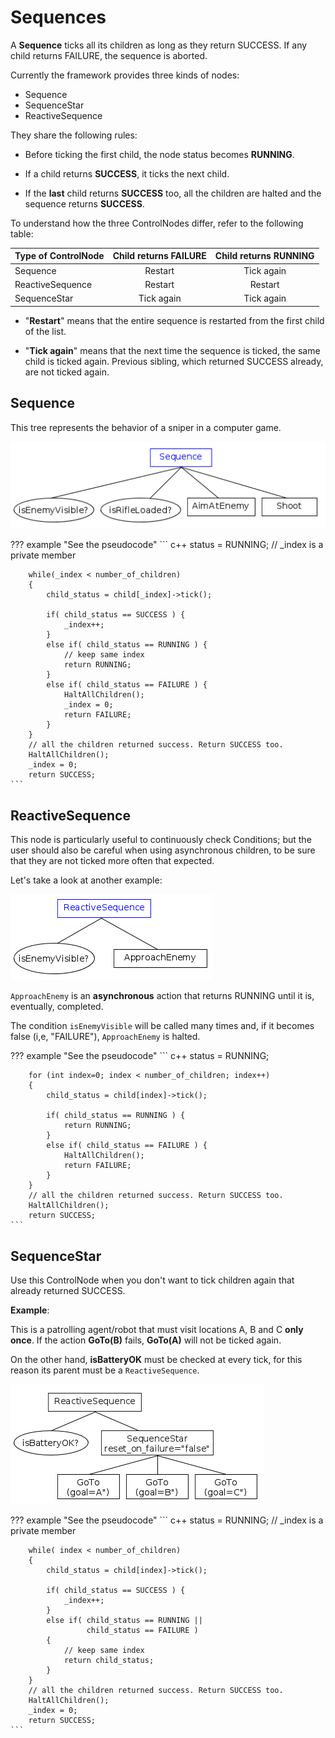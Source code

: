 # Sequences

A __Sequence__ ticks all its children as long as 
they return SUCCESS. If any child returns FAILURE, the sequence is aborted.

Currently the framework provides three kinds of nodes:

- Sequence
- SequenceStar
- ReactiveSequence

They share the following rules:

- Before ticking the first child, the node status becomes __RUNNING__.

- If a child returns __SUCCESS__, it ticks the next child.

- If the __last__ child returns __SUCCESS__ too, all the children are halted and
 the sequence returns __SUCCESS__.

To understand how the three ControlNodes differ, refer to the following table:

 
| Type of ControlNode | Child returns FAILURE  |  Child returns RUNNING |
|---|:---:|:---:|
| Sequence | Restart  | Tick again  |
| ReactiveSequence  | Restart  |  Restart |
| SequenceStar | Tick again  | Tick again  |

- "__Restart__" means that the entire sequence is restarted from the first 
  child of the list.

- "__Tick again__" means that the next time the sequence is ticked, the 
  same child is ticked again. Previous sibling, which returned SUCCESS already,
  are not ticked again.

## Sequence

This tree represents the behavior of a sniper in a computer game.

![SequenceNode](images/SequenceNode.png)

??? example "See the pseudocode"
	``` c++
		status = RUNNING;
        // _index is a private member

		while(_index < number_of_children)
		{
			child_status = child[_index]->tick();
			
            if( child_status == SUCCESS ) {
                _index++;
			}
			else if( child_status == RUNNING ) {
                // keep same index
				return RUNNING;
			}
			else if( child_status == FAILURE ) {
				HaltAllChildren();
                _index = 0;
				return FAILURE;
			}
		}
		// all the children returned success. Return SUCCESS too.
		HaltAllChildren();
        _index = 0;
		return SUCCESS;
	```

## ReactiveSequence

This node is particularly useful to continuously check Conditions; but 
the user should also be careful when using asynchronous children, to be
sure that they are not ticked more often that expected.

Let's take a look at another example:

![ReactiveSequence](images/ReactiveSequence.png)

`ApproachEnemy` is an __asynchronous__ action that returns RUNNING until
it is, eventually, completed.

The condition `isEnemyVisible` will be called many times and, 
if it becomes false (i,e, "FAILURE"), `ApproachEnemy` is halted. 

??? example "See the pseudocode"
	``` c++
		status = RUNNING;

		for (int index=0; index < number_of_children; index++)
		{
			child_status = child[index]->tick();
			
			if( child_status == RUNNING ) {
				return RUNNING;
			}
			else if( child_status == FAILURE ) {
				HaltAllChildren();
				return FAILURE;
			}
		}
		// all the children returned success. Return SUCCESS too.
		HaltAllChildren();
		return SUCCESS;
	```

## SequenceStar

Use this ControlNode when you don't want to tick children again that 
already returned SUCCESS.

__Example__:

This is a patrolling agent/robot that must visit locations A, B and C __only once__.
If the action __GoTo(B)__ fails, __GoTo(A)__ will not be ticked again.

On the other hand, __isBatteryOK__ must be checked at every tick, 
for this reason its parent must be a `ReactiveSequence`.

![SequenceStar](images/SequenceStar.png)

??? example "See the pseudocode"
	``` c++
		status = RUNNING;
        // _index is a private member

		while( index < number_of_children)
		{
			child_status = child[index]->tick();
			
            if( child_status == SUCCESS ) {
                _index++;
			}
			else if( child_status == RUNNING || 
                     child_status == FAILURE ) 
            {
				// keep same index
				return child_status;
			}
		}
		// all the children returned success. Return SUCCESS too.
		HaltAllChildren();
        _index = 0;
		return SUCCESS;
	```


 
